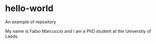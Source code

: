 # hello-world
An example of repository

My name is Fabio Marcuccio and I am a PhD student at the Universtiy of Leeds.
